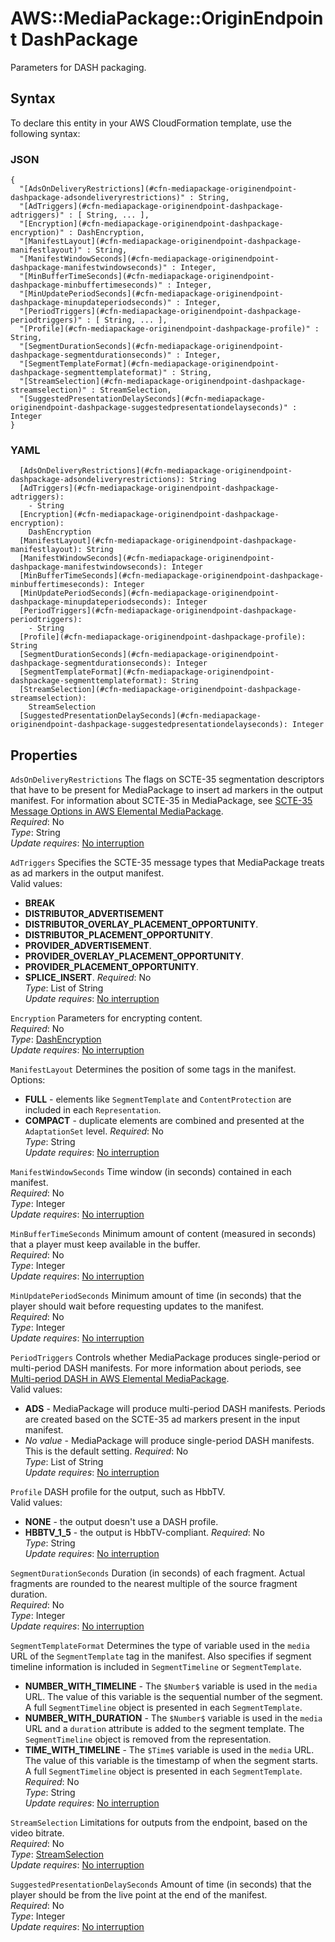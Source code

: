 # AWS::MediaPackage::OriginEndpoint DashPackage<a name="aws-properties-mediapackage-originendpoint-dashpackage"></a>

Parameters for DASH packaging\.

## Syntax<a name="aws-properties-mediapackage-originendpoint-dashpackage-syntax"></a>

To declare this entity in your AWS CloudFormation template, use the following syntax:

### JSON<a name="aws-properties-mediapackage-originendpoint-dashpackage-syntax.json"></a>

```
{
  "[AdsOnDeliveryRestrictions](#cfn-mediapackage-originendpoint-dashpackage-adsondeliveryrestrictions)" : String,
  "[AdTriggers](#cfn-mediapackage-originendpoint-dashpackage-adtriggers)" : [ String, ... ],
  "[Encryption](#cfn-mediapackage-originendpoint-dashpackage-encryption)" : DashEncryption,
  "[ManifestLayout](#cfn-mediapackage-originendpoint-dashpackage-manifestlayout)" : String,
  "[ManifestWindowSeconds](#cfn-mediapackage-originendpoint-dashpackage-manifestwindowseconds)" : Integer,
  "[MinBufferTimeSeconds](#cfn-mediapackage-originendpoint-dashpackage-minbuffertimeseconds)" : Integer,
  "[MinUpdatePeriodSeconds](#cfn-mediapackage-originendpoint-dashpackage-minupdateperiodseconds)" : Integer,
  "[PeriodTriggers](#cfn-mediapackage-originendpoint-dashpackage-periodtriggers)" : [ String, ... ],
  "[Profile](#cfn-mediapackage-originendpoint-dashpackage-profile)" : String,
  "[SegmentDurationSeconds](#cfn-mediapackage-originendpoint-dashpackage-segmentdurationseconds)" : Integer,
  "[SegmentTemplateFormat](#cfn-mediapackage-originendpoint-dashpackage-segmenttemplateformat)" : String,
  "[StreamSelection](#cfn-mediapackage-originendpoint-dashpackage-streamselection)" : StreamSelection,
  "[SuggestedPresentationDelaySeconds](#cfn-mediapackage-originendpoint-dashpackage-suggestedpresentationdelayseconds)" : Integer
}
```

### YAML<a name="aws-properties-mediapackage-originendpoint-dashpackage-syntax.yaml"></a>

```
  [AdsOnDeliveryRestrictions](#cfn-mediapackage-originendpoint-dashpackage-adsondeliveryrestrictions): String
  [AdTriggers](#cfn-mediapackage-originendpoint-dashpackage-adtriggers): 
    - String
  [Encryption](#cfn-mediapackage-originendpoint-dashpackage-encryption): 
    DashEncryption
  [ManifestLayout](#cfn-mediapackage-originendpoint-dashpackage-manifestlayout): String
  [ManifestWindowSeconds](#cfn-mediapackage-originendpoint-dashpackage-manifestwindowseconds): Integer
  [MinBufferTimeSeconds](#cfn-mediapackage-originendpoint-dashpackage-minbuffertimeseconds): Integer
  [MinUpdatePeriodSeconds](#cfn-mediapackage-originendpoint-dashpackage-minupdateperiodseconds): Integer
  [PeriodTriggers](#cfn-mediapackage-originendpoint-dashpackage-periodtriggers): 
    - String
  [Profile](#cfn-mediapackage-originendpoint-dashpackage-profile): String
  [SegmentDurationSeconds](#cfn-mediapackage-originendpoint-dashpackage-segmentdurationseconds): Integer
  [SegmentTemplateFormat](#cfn-mediapackage-originendpoint-dashpackage-segmenttemplateformat): String
  [StreamSelection](#cfn-mediapackage-originendpoint-dashpackage-streamselection): 
    StreamSelection
  [SuggestedPresentationDelaySeconds](#cfn-mediapackage-originendpoint-dashpackage-suggestedpresentationdelayseconds): Integer
```

## Properties<a name="aws-properties-mediapackage-originendpoint-dashpackage-properties"></a>

`AdsOnDeliveryRestrictions`  <a name="cfn-mediapackage-originendpoint-dashpackage-adsondeliveryrestrictions"></a>
The flags on SCTE\-35 segmentation descriptors that have to be present for MediaPackage to insert ad markers in the output manifest\. For information about SCTE\-35 in MediaPackage, see [SCTE\-35 Message Options in AWS Elemental MediaPackage](https://docs.aws.amazon.com/mediapackage/latest/ug/scte.html)\.   
*Required*: No  
*Type*: String  
*Update requires*: [No interruption](https://docs.aws.amazon.com/AWSCloudFormation/latest/UserGuide/using-cfn-updating-stacks-update-behaviors.html#update-no-interrupt)

`AdTriggers`  <a name="cfn-mediapackage-originendpoint-dashpackage-adtriggers"></a>
Specifies the SCTE\-35 message types that MediaPackage treats as ad markers in the output manifest\.   
 Valid values:   
+  **BREAK**
+  **DISTRIBUTOR\_ADVERTISEMENT**
+  **DISTRIBUTOR\_OVERLAY\_PLACEMENT\_OPPORTUNITY**\.
+  **DISTRIBUTOR\_PLACEMENT\_OPPORTUNITY**\.
+  **PROVIDER\_ADVERTISEMENT**\.
+  **PROVIDER\_OVERLAY\_PLACEMENT\_OPPORTUNITY**\.
+  **PROVIDER\_PLACEMENT\_OPPORTUNITY**\.
+  **SPLICE\_INSERT**\.
*Required*: No  
*Type*: List of String  
*Update requires*: [No interruption](https://docs.aws.amazon.com/AWSCloudFormation/latest/UserGuide/using-cfn-updating-stacks-update-behaviors.html#update-no-interrupt)

`Encryption`  <a name="cfn-mediapackage-originendpoint-dashpackage-encryption"></a>
Parameters for encrypting content\.  
*Required*: No  
*Type*: [DashEncryption](aws-properties-mediapackage-originendpoint-dashencryption.md)  
*Update requires*: [No interruption](https://docs.aws.amazon.com/AWSCloudFormation/latest/UserGuide/using-cfn-updating-stacks-update-behaviors.html#update-no-interrupt)

`ManifestLayout`  <a name="cfn-mediapackage-originendpoint-dashpackage-manifestlayout"></a>
Determines the position of some tags in the manifest\.   
Options:  
+  **FULL** \- elements like `SegmentTemplate` and `ContentProtection` are included in each `Representation`\.
+  **COMPACT** \- duplicate elements are combined and presented at the `AdaptationSet` level\.
*Required*: No  
*Type*: String  
*Update requires*: [No interruption](https://docs.aws.amazon.com/AWSCloudFormation/latest/UserGuide/using-cfn-updating-stacks-update-behaviors.html#update-no-interrupt)

`ManifestWindowSeconds`  <a name="cfn-mediapackage-originendpoint-dashpackage-manifestwindowseconds"></a>
Time window \(in seconds\) contained in each manifest\.  
*Required*: No  
*Type*: Integer  
*Update requires*: [No interruption](https://docs.aws.amazon.com/AWSCloudFormation/latest/UserGuide/using-cfn-updating-stacks-update-behaviors.html#update-no-interrupt)

`MinBufferTimeSeconds`  <a name="cfn-mediapackage-originendpoint-dashpackage-minbuffertimeseconds"></a>
Minimum amount of content \(measured in seconds\) that a player must keep available in the buffer\.  
*Required*: No  
*Type*: Integer  
*Update requires*: [No interruption](https://docs.aws.amazon.com/AWSCloudFormation/latest/UserGuide/using-cfn-updating-stacks-update-behaviors.html#update-no-interrupt)

`MinUpdatePeriodSeconds`  <a name="cfn-mediapackage-originendpoint-dashpackage-minupdateperiodseconds"></a>
Minimum amount of time \(in seconds\) that the player should wait before requesting updates to the manifest\.  
*Required*: No  
*Type*: Integer  
*Update requires*: [No interruption](https://docs.aws.amazon.com/AWSCloudFormation/latest/UserGuide/using-cfn-updating-stacks-update-behaviors.html#update-no-interrupt)

`PeriodTriggers`  <a name="cfn-mediapackage-originendpoint-dashpackage-periodtriggers"></a>
Controls whether MediaPackage produces single\-period or multi\-period DASH manifests\. For more information about periods, see [Multi\-period DASH in AWS Elemental MediaPackage](https://docs.aws.amazon.com/mediapackage/latest/ug/multi-period.html)\.  
Valid values:  
+  **ADS** \- MediaPackage will produce multi\-period DASH manifests\. Periods are created based on the SCTE\-35 ad markers present in the input manifest\.
+  *No value* \- MediaPackage will produce single\-period DASH manifests\. This is the default setting\.
*Required*: No  
*Type*: List of String  
*Update requires*: [No interruption](https://docs.aws.amazon.com/AWSCloudFormation/latest/UserGuide/using-cfn-updating-stacks-update-behaviors.html#update-no-interrupt)

`Profile`  <a name="cfn-mediapackage-originendpoint-dashpackage-profile"></a>
DASH profile for the output, such as HbbTV\.  
Valid values:  
+  **NONE** \- the output doesn't use a DASH profile\.
+  **HBBTV\_1\_5** \- the output is HbbTV\-compliant\.
*Required*: No  
*Type*: String  
*Update requires*: [No interruption](https://docs.aws.amazon.com/AWSCloudFormation/latest/UserGuide/using-cfn-updating-stacks-update-behaviors.html#update-no-interrupt)

`SegmentDurationSeconds`  <a name="cfn-mediapackage-originendpoint-dashpackage-segmentdurationseconds"></a>
Duration \(in seconds\) of each fragment\. Actual fragments are rounded to the nearest multiple of the source fragment duration\.   
*Required*: No  
*Type*: Integer  
*Update requires*: [No interruption](https://docs.aws.amazon.com/AWSCloudFormation/latest/UserGuide/using-cfn-updating-stacks-update-behaviors.html#update-no-interrupt)

`SegmentTemplateFormat`  <a name="cfn-mediapackage-originendpoint-dashpackage-segmenttemplateformat"></a>
Determines the type of variable used in the `media` URL of the `SegmentTemplate` tag in the manifest\. Also specifies if segment timeline information is included in `SegmentTimeline` or `SegmentTemplate`\.  
+  **NUMBER\_WITH\_TIMELINE** \- The `$Number$` variable is used in the `media` URL\. The value of this variable is the sequential number of the segment\. A full `SegmentTimeline` object is presented in each `SegmentTemplate`\.
+  **NUMBER\_WITH\_DURATION** \- The `$Number$` variable is used in the `media` URL and a `duration` attribute is added to the segment template\. The `SegmentTimeline` object is removed from the representation\.
+  **TIME\_WITH\_TIMELINE** \- The `$Time$` variable is used in the `media` URL\. The value of this variable is the timestamp of when the segment starts\. A full `SegmentTimeline` object is presented in each `SegmentTemplate`\.
*Required*: No  
*Type*: String  
*Update requires*: [No interruption](https://docs.aws.amazon.com/AWSCloudFormation/latest/UserGuide/using-cfn-updating-stacks-update-behaviors.html#update-no-interrupt)

`StreamSelection`  <a name="cfn-mediapackage-originendpoint-dashpackage-streamselection"></a>
Limitations for outputs from the endpoint, based on the video bitrate\.  
*Required*: No  
*Type*: [StreamSelection](aws-properties-mediapackage-originendpoint-streamselection.md)  
*Update requires*: [No interruption](https://docs.aws.amazon.com/AWSCloudFormation/latest/UserGuide/using-cfn-updating-stacks-update-behaviors.html#update-no-interrupt)

`SuggestedPresentationDelaySeconds`  <a name="cfn-mediapackage-originendpoint-dashpackage-suggestedpresentationdelayseconds"></a>
Amount of time \(in seconds\) that the player should be from the live point at the end of the manifest\.  
*Required*: No  
*Type*: Integer  
*Update requires*: [No interruption](https://docs.aws.amazon.com/AWSCloudFormation/latest/UserGuide/using-cfn-updating-stacks-update-behaviors.html#update-no-interrupt)